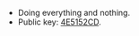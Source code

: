 - Doing everything and nothing.
- Public key: [4E5152CD](https://gist.github.com/yescallop/55889cef241d9b274c1b0de0d2395127).
